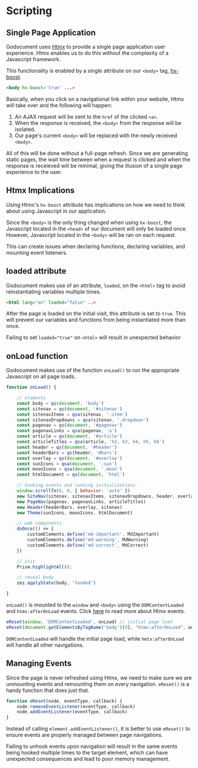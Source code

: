 <meta name="description" content="Explore the integration of Htmx in Godocument to achieve a Single Page Application experience without the complexity of a full JavaScript framework. Learn about the implications of using hx-boost, managing JavaScript execution, and handling event listeners to ensure smooth navigation and interaction within your documentation site.">


# Scripting

## Single Page Application

Godocument uses [Htmx](https://htmx.org) to provide a single page application user experience. Htmx enables us to do this without the complexity of a Javascript framework.

This functionality is enabled by a single attribute on our `<body>` tag, [hx-boost](https://htmx.org/attributes/hx-boost).

```html
<body hx-boost='true' ...>
```

Basically, when you click on a navigational link within your website, Htmx will take over and the following will happen:

1. An AJAX request will be sent to the `href` of the clicked `<a>`.
2. When the response is received, the `<body>` from the response will be isolated.
3. Our page's current `<body>` will be replaced with the newly received `<body>`.

All of this will be done without a full-page refresh. Since we are generating static pages, the wait time between when a request is clicked and when the response is receieved will be minimal, giving the illusion of a single page experience to the user.

## Htmx Implications

Using Htmx's `hx-boost` attribute has implications on how we need to think about using Javascript in our application.

<md-important>Since the `<body>` is the only thing changed when using `hx-boost`, the Javascript located in the `<head>` of our document will only be loaded once. However, Javascript located in the `<body>` will be ran on each request.</md-important>

This can create issues when declaring functions, declaring variables, and mounting event listeners.

## loaded attribute

Godocument makes use of an attribute, `loaded`, on the `<html>` tag to avoid reinstantiating variables multiple times.

```html
<html lang="en" loaded="false" ..>
```

After the page is loaded on the initial visit, this attribute is set to `true`. This will prevent our variables and functions from being instantiated more than once.

<md-warning>Failing to set `loaded="true"` on `<html>` will result in unexpected behavior</md-warning>

## onLoad function

Godocument makes use of the function `onLoad()` to run the appropriate Javascript on all page loads.

```js
function onLoad() {

    // elements
    const body = qs(document, 'body')
    const sitenav = qs(document, '#sitenav')
    const sitenavItems = qsa(sitenav, '.item')
    const sitenavDropdowns = qsa(sitenav, '.dropdown')
    const pagenav = qs(document, '#pagenav')
    const pagenavLinks = qsa(pagenav, 'a')
    const article = qs(document, '#article')
    const articleTitles = qsa(article, 'h2, h3, h4, h5, h6')
    const header = qs(document, '#header')
    const headerBars = qs(header, '#bars')
    const overlay = qs(document, '#overlay')
    const sunIcons = qsa(document, '.sun')
    const moonIcons = qsa(document, '.moon')
    const htmlDocument = qs(document, 'html')

    // hooking events and running initializations
    window.scrollTo(0, 0, { behavior: 'auto' })
    new SiteNav(sitenav, sitenavItems, sitenavDropdowns, header, overlay)
    new PageNav(pagenav, pagenavLinks, articleTitles)
    new Header(headerBars, overlay, sitenav)
    new Theme(sunIcons, moonIcons, htmlDocument)

    // web components
    doOnce(() => {
        customElements.define('md-important', MdImportant)
        customElements.define('md-warning', MdWarning)
        customElements.define('md-correct', MdCorrect)
    })

    // init
    Prism.highlightAll();

    // reveal body
    zez.applyState(body, 'loaded')

}
```

`onLoad()` is mounted to the `window` and `<body>` using the `DOMContentLoaded` and `htmx:afterOnLoad` events. Click [here](https://htmx.org/events/) to read more about Htmx events.

```js
eReset(window, 'DOMContentLoaded', onLoad) // initial page load
eReset(document.getElementsByTagName('body')[0], "htmx:afterOnLoad", onLoad) // after htmx swaps
```

<md-important>`DOMContentLoaded` will handle the initial page load, while `hmtx:afterOnLoad` will handle all other navigations.</md-important>

## Managing Events

Since the page is never refreshed using Htmx, we need to make sure we are unmounting events and remounting them on every navigation. `eReset()` is a handy function that does just that.

```js
function eReset(node, eventType, callback) {
    node.removeEventListener(eventType, callback)
    node.addEventListener(eventType, callback)
}
```

Instead of calling `element.addEventListener()`, it is better to use `eReset()` to ensure events are properly managed between page navigations.

<md-warning>Failing to unhook events upon navigation will result in the same events being hooked multiple times to the target element, which can have unexpected consequences and lead to poor memory management.</md-warning>


